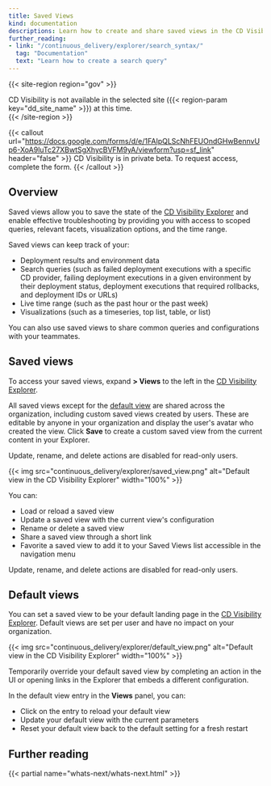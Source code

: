 ```yaml
---
title: Saved Views
kind: documentation
descriptions: Learn how to create and share saved views in the CD Visibility Explorer.
further_reading:
- link: "/continuous_delivery/explorer/search_syntax/"
  tag: "Documentation"
  text: "Learn how to create a search query"
---
```


{{< site-region region="gov" >}}
<div class="alert alert-warning">CD Visibility is not available in the selected site ({{< region-param key="dd_site_name" >}}) at this time.</div>
{{< /site-region >}}

{{< callout url="https://docs.google.com/forms/d/e/1FAIpQLScNhFEUOndGHwBennvUp6-XoA9luTc27XBwtSgXhycBVFM9yA/viewform?usp=sf_link" header="false" >}}
CD Visibility is in private beta. To request access, complete the form.
{{< /callout >}}

## Overview

Saved views allow you to save the state of the [CD Visibility Explorer][2] and enable effective troubleshooting by providing you with access to scoped queries, relevant facets, visualization options, and the time range. 

Saved views can keep track of your:

- Deployment results and environment data
- Search queries (such as failed deployment executions with a specific CD provider, failing deployment executions in a given environment by their deployment status, deployment executions that required rollbacks, and deployment IDs or URLs)
- Live time range (such as the past hour or the past week)
- Visualizations (such as a timeseries, top list, table, or list)

You can also use saved views to share common queries and configurations with your teammates.

## Saved views

To access your saved views, expand **> Views** to the left in the [CD Visibility Explorer][1].

All saved views except for the [default view](#default-views) are shared across the organization, including custom saved views created by users. These are editable by anyone in your organization and display the user's avatar who created the view. Click **Save** to create a custom saved view from the current content in your Explorer.

<div class="alert alert-info">Update, rename, and delete actions are disabled for read-only users.</div>

{{< img src="continuous_delivery/explorer/saved_view.png" alt="Default view in the CD Visibility Explorer" width="100%" >}}

You can:

- Load or reload a saved view
- Update a saved view with the current view's configuration
- Rename or delete a saved view
- Share a saved view through a short link
- Favorite a saved view to add it to your Saved Views list accessible in the navigation menu

<div class="alert alert-info">Update, rename, and delete actions are disabled for read-only users.</div>

## Default views

You can set a saved view to be your default landing page in the [CD Visibility Explorer][2]. Default views are set per user and have no impact on your organization. 

{{< img src="continuous_delivery/explorer/default_view.png" alt="Default view in the CD Visibility Explorer" width="100%" >}}

Temporarily override your default saved view by completing an action in the UI or opening links in the Explorer that embeds a different configuration.

In the default view entry in the **Views** panel, you can:

- Click on the entry to reload your default view
- Update your default view with the current parameters
- Reset your default view back to the default setting for a fresh restart

## Further reading

{{< partial name="whats-next/whats-next.html" >}}

[1]: https://app.datadoghq.com/ci/deployments/executions
[2]: /continuous_delivery/explorer/